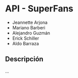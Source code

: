 # API - SuperFans

- Jeannette Arjona
- Mariano Barberi
- Alejandro Guzmán
- Erick Schiller
- Aldo Barraza

## Descripción
...


